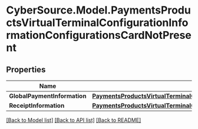 # CyberSource.Model.PaymentsProductsVirtualTerminalConfigurationInformationConfigurationsCardNotPresent
## Properties

Name | Type | Description | Notes
------------ | ------------- | ------------- | -------------
**GlobalPaymentInformation** | [**PaymentsProductsVirtualTerminalConfigurationInformationConfigurationsCardNotPresentGlobalPaymentInformation**](PaymentsProductsVirtualTerminalConfigurationInformationConfigurationsCardNotPresentGlobalPaymentInformation.md) |  | [optional] 
**ReceiptInformation** | [**PaymentsProductsVirtualTerminalConfigurationInformationConfigurationsCardNotPresentReceiptInformation**](PaymentsProductsVirtualTerminalConfigurationInformationConfigurationsCardNotPresentReceiptInformation.md) |  | [optional] 

[[Back to Model list]](../README.md#documentation-for-models) [[Back to API list]](../README.md#documentation-for-api-endpoints) [[Back to README]](../README.md)

